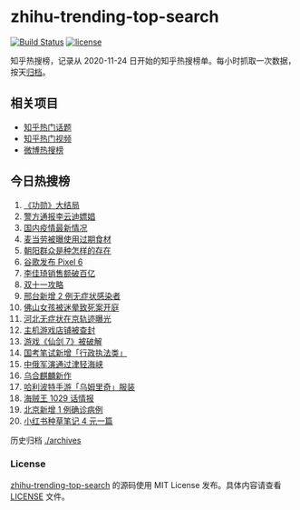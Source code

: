 # zhihu-trending-top-search

[![Build Status](https://github.com/justjavac/zhihu-trending-top-search/workflows/ci/badge.svg?branch=main)](https://github.com/justjavac/zhihu-trending-top-search/actions)
[![license](https://img.shields.io/github/license/justjavac/zhihu-trending-top-search)](https://github.com/justjavac/zhihu-trending-top-search/blob/main/LICENSE)

知乎热搜榜，记录从 2020-11-24 日开始的知乎热搜榜单。每小时抓取一次数据，按天[归档](./archives)。

## 相关项目

- [知乎热门话题](https://github.com/justjavac/zhihu-trending-hot-questions)
- [知乎热门视频](https://github.com/justjavac/zhihu-trending-hot-video)
- [微博热搜榜](https://github.com/justjavac/weibo-trending-hot-search)

## 今日热搜榜

<!-- BEGIN -->
<!-- 最后更新时间 Fri Oct 22 2021 11:07:02 GMT+0800 (China Standard Time) -->

1. [《功勋》大结局](https://www.zhihu.com/search?q=功勋)
1. [警方通报李云迪嫖娼](https://www.zhihu.com/search?q=李云迪)
1. [国内疫情最新情况](https://www.zhihu.com/search?q=国内疫情新增)
1. [麦当劳被曝使用过期食材](https://www.zhihu.com/search?q=麦当劳)
1. [朝阳群众是种怎样的存在](https://www.zhihu.com/search?q=朝阳群众)
1. [谷歌发布 Pixel 6](https://www.zhihu.com/search?q=pixel6)
1. [李佳琦销售额破百亿](https://www.zhihu.com/search?q=李佳琦销售额)
1. [双十一攻略](https://www.zhihu.com/search?q=双十一)
1. [邢台新增 2 例无症状感染者](https://www.zhihu.com/search?q=邢台疫情)
1. [佛山女孩被迷晕致死案开庭](https://www.zhihu.com/search?q=佛山女孩)
1. [河北无症状在京轨迹曝光](https://www.zhihu.com/search?q=河北无症状)
1. [主机游戏店铺被查封](https://www.zhihu.com/search?q=主机游戏)
1. [游戏《仙剑 7》被破解](https://www.zhihu.com/search?q=仙剑7)
1. [国考笔试新增「行政执法类」](https://www.zhihu.com/search?q=国考笔试)
1. [中俄军演通过津轻海峡](https://www.zhihu.com/search?q=津轻海峡)
1. [乌合麒麟新作](https://www.zhihu.com/search?q=乌合麒麟)
1. [哈利波特手游「乌姆里奇」服装](https://www.zhihu.com/search?q=哈利波特魔法觉醒)
1. [海贼王 1029 话情报](https://www.zhihu.com/search?q=海贼王)
1. [北京新增 1 例确诊病例](https://www.zhihu.com/search?q=北京确诊病例)
1. [小红书种草笔记 4 元一篇](https://www.zhihu.com/search?q=小红书)

<!-- END -->

历史归档 [./archives](./archives)

### License

[zhihu-trending-top-search](https://github.com/justjavac/zhihu-trending-top-search)
的源码使用 MIT License 发布。具体内容请查看 [LICENSE](./LICENSE) 文件。
